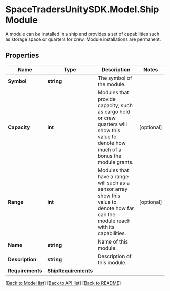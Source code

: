 # SpaceTradersUnitySDK.Model.ShipModule
A module can be installed in a ship and provides a set of capabilities such as storage space or quarters for crew. Module installations are permanent.

## Properties

Name | Type | Description | Notes
------------ | ------------- | ------------- | -------------
**Symbol** | **string** | The symbol of the module. | 
**Capacity** | **int** | Modules that provide capacity, such as cargo hold or crew quarters will show this value to denote how much of a bonus the module grants. | [optional] 
**Range** | **int** | Modules that have a range will such as a sensor array show this value to denote how far can the module reach with its capabilities. | [optional] 
**Name** | **string** | Name of this module. | 
**Description** | **string** | Description of this module. | 
**Requirements** | [**ShipRequirements**](ShipRequirements.md) |  | 

[[Back to Model list]](../README.md#documentation-for-models) [[Back to API list]](../README.md#documentation-for-api-endpoints) [[Back to README]](../README.md)

